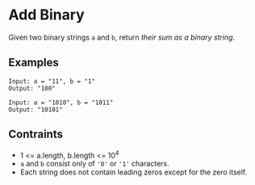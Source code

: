 # Add Binary
Given two binary strings `a` and `b`, return <i>their sum as a binary string</i>.

## Examples
```
Input: a = "11", b = "1"
Output: "100"
```
```
Input: a = "1010", b = "1011"
Output: "10101"
```
## Contraints
* 1 <= a.length, b.length <= 10<sup>4</sup>
* `a` and `b` consist only of `'0'` or `'1'` characters.
* Each string does not contain leading zeros except for the zero itself.
